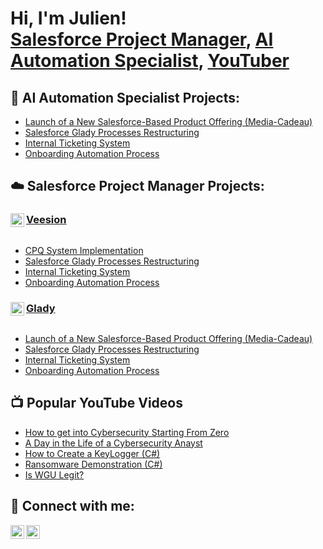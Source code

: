 <h1>Hi, I'm Julien! <br/><a href="https://www.linkedin.com/in/julien-sanson-%F0%9F%A6%A5-0a03b3128/">Salesforce Project Manager</a>, <a href="https://www.linkedin.com/in/julien-sanson-%F0%9F%A6%A5-0a03b3128/">AI Automation Specialist</a>, <a href="https://www.youtube.com/@JulienSnsn">YouTuber</a></h1>

<h2>🤖 AI Automation Specialist Projects:</h2>
<ul>
  <li><a href="https://github.com/juliensnsn/Media-Cadeau-Team-Implementation">Launch of a New Salesforce-Based Product Offering (Media-Cadeau)</a></li>
  <li><a href="https://github.com/juliensnsn/Salesforce-Glady-Processes-Restructuring">Salesforce Glady Processes Restructuring</a></li>
  <li><a href="https://github.com/juliensnsn/Internal-Ticketing-System">Internal Ticketing System</a></li>
  <li><a href="https://github.com/juliensnsn/Onboarding-Automation-Process">Onboarding Automation Process</a></li>
</ul>

<h2>☁️ Salesforce Project Manager Projects:</h2>

<h3>
  <img align="left" alt="Veesion" width="22px" src="https://imgur.com/Kz3oyLj.png"/>
  <a href="https://veesion.io/">Veesion</a>
</h3>
<div style="clear: both"></div>
<ul>
  <li><a href="https://github.com/juliensnsn/CPQ-System-Implementation">CPQ System Implementation</a></li>
  <li><a href="https://github.com/juliensnsn/Salesforce-Glady-Processes-Restructuring">Salesforce Glady Processes Restructuring</a></li>
  <li><a href="https://github.com/juliensnsn/Internal-Ticketing-System">Internal Ticketing System</a></li>
  <li><a href="https://github.com/juliensnsn/Onboarding-Automation-Process">Onboarding Automation Process</a></li>
</ul>

<h3>
  <img align="left" alt="Glady" width="22px" src="https://imgur.com/ZBJWKTp.png"/>
  <a href="https://www.glady.com/">Glady</a>
</h3>
<div style="clear: both"></div>
<ul>
  <li><a href="https://github.com/juliensnsn/Media-Cadeau-Team-Implementation">Launch of a New Salesforce-Based Product Offering (Media-Cadeau)</a></li>
  <li><a href="https://github.com/juliensnsn/Salesforce-Glady-Processes-Restructuring">Salesforce Glady Processes Restructuring</a></li>
  <li><a href="https://github.com/juliensnsn/Internal-Ticketing-System">Internal Ticketing System</a></li>
  <li><a href="https://github.com/juliensnsn/Onboarding-Automation-Process">Onboarding Automation Process</a></li>
</ul>

<h2>📺 Popular YouTube Videos</h2>

- [How to get into Cybersecurity Starting From Zero](https://www.youtube.com/watch?v=a83ASGn_V_s)
- [A Day in the Life of a Cybersecurity Anayst](https://www.youtube.com/watch?v=uHy3oM7NnoU)
- [How to Create a KeyLogger (C#)](https://www.youtube.com/watch?v=N-L9hklSlNk)
- [Ransomware Demonstration (C#)](https://www.youtube.com/watch?v=OfvdQeh79s0)
- [Is WGU Legit?](https://www.youtube.com/watch?v=E2MwRWxDBkA)

<h2> 🤳 Connect with me:</h2>

[<img align="left" alt="JulienSnsn | YouTube" width="22px" src="https://cdn.jsdelivr.net/npm/simple-icons@v3/icons/youtube.svg" />][youtube]
[<img align="left" alt="Julien Sanson | LinkedIn" width="22px" src="https://cdn.jsdelivr.net/npm/simple-icons@v3/icons/linkedin.svg" />][linkedin]

[youtube]: https://www.youtube.com/@JulienSnsn
[linkedin]: https://www.linkedin.com/in/julien-sanson-%F0%9F%A6%A5-0a03b3128/

<!--
**joshmadakor1/joshmadakor1** is a ✨ _special_ ✨ repository because its `README.md` (this file) appears on your GitHub profile.

Here are some ideas to get you started:

- 🔭 I’m currently working on ...
- 🌱 I’m currently learning ...
- 👯 I’m looking to collaborate on ...
- 🤔 I’m looking for help with ...
- 💬 Ask me about ...
- 📫 How to reach me: ...
- 😄 Pronouns: ...
- ⚡ Fun fact: ...
-->
